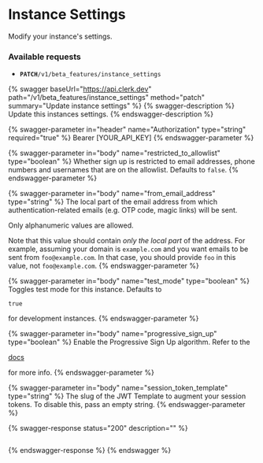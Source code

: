 # Instance Settings

Modify your instance's settings.

### Available requests

* **`PATCH`**`/v1/beta_features/instance_settings`

{% swagger baseUrl="https://api.clerk.dev" path="/v1/beta_features/instance_settings" method="patch" summary="Update instance settings" %}
{% swagger-description %}
Update this instances settings.
{% endswagger-description %}

{% swagger-parameter in="header" name="Authorization" type="string" required="true" %}
Bearer [YOUR_API_KEY]
{% endswagger-parameter %}

{% swagger-parameter in="body" name="restricted_to_allowlist" type="boolean" %}
Whether sign up is restricted to email addresses, phone numbers and usernames that are on the allowlist.  Defaults to `false`.
{% endswagger-parameter %}

{% swagger-parameter in="body" name="from_email_address" type="string" %}
The local part of the email address from which authentication-related emails (e.g. OTP code, magic links) will be sent.



Only alphanumeric values are allowed.



Note that this value should contain _only the local part_ of the address. For example, assuming your domain is `example.com` and you want emails to be sent from `foo@example.com`. In that case, you should provide `foo` in this value, not `foo@example.com`. &#x20;
{% endswagger-parameter %}

{% swagger-parameter in="body" name="test_mode" type="boolean" %}
Toggles test mode for this instance. Defaults to 

`true`

 for development instances.
{% endswagger-parameter %}

{% swagger-parameter in="body" name="progressive_sign_up" type="boolean" %}
Enable the Progressive Sign Up algorithm. Refer to the 

[docs](https://clerk.dev/docs/main-concepts/sign-up-flow#progressive-sign-up-beta)

 for more info.
{% endswagger-parameter %}

{% swagger-parameter in="body" name="session_token_template" type="string" %}
The slug of the JWT Template to augment your session tokens. To disable this, pass an empty string.
{% endswagger-parameter %}

{% swagger-response status="200" description="" %}
```
```
{% endswagger-response %}
{% endswagger %}
